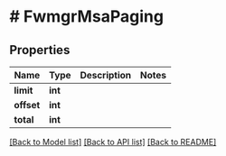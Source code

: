 # # FwmgrMsaPaging

## Properties

Name | Type | Description | Notes
------------ | ------------- | ------------- | -------------
**limit** | **int** |  |
**offset** | **int** |  |
**total** | **int** |  |

[[Back to Model list]](../../README.md#models) [[Back to API list]](../../README.md#endpoints) [[Back to README]](../../README.md)
